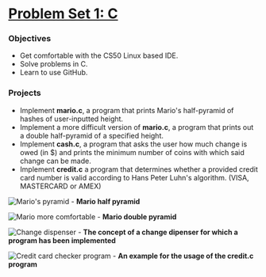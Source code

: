 # [Problem Set 1: C](https://docs.cs50.net/2018/x/psets/1/pset1.html)

### Objectives
- Get comfortable with the CS50 Linux based IDE.
- Solve problems in C.
- Learn to use GitHub.

### Projects
- Implement **mario.c**, a program that prints Mario's half-pyramid of hashes of user-inputted height.
- Implement a more difficult version of **mario.c**, a program that prints out a double half-pyramid of a specified height.
- Implement **cash.c**, a program that asks the user how much change is owed (in $) and prints the minimum number of coins with which said change can be made.
- Implement **credit.c** a program that determines whether a provided credit card number is valid according to Hans Peter Luhn's algorithm. (VISA, MASTERCARD or AMEX)

![Mario's pyramid](http://i.imgur.com/qfgSWU0.png) - **Mario half pyramid**

![Mario more comfortable](https://i.imgur.com/6JlGtRM.png) - **Mario double pyramid**

![Change dispenser](http://i.imgur.com/xJDsuKI.png) - **The concept of a change dipenser for which a program has been implemented**

![Credit card checker program](https://i.imgur.com/8GVCsz3.jpg) - **An example for the usage of the credit.c program**
